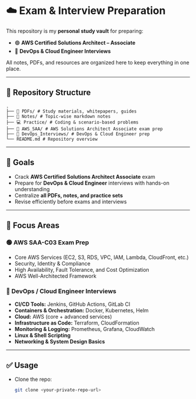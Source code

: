 # ☁️ Exam & Interview Preparation  

This repository is my **personal study vault** for preparing:  

- 🟢 **AWS Certified Solutions Architect – Associate**  
- 🔵 **DevOps & Cloud Engineer Interviews**  

All notes, PDFs, and resources are organized here to keep everything in one place.  

---

## 📂 Repository Structure  
```
.
├── 📑 PDFs/ # Study materials, whitepapers, guides
├── 📝 Notes/ # Topic-wise markdown notes
├── 💻 Practice/ # Coding & scenario-based problems
├── 🎯 AWS_SAA/ # AWS Solutions Architect Associate exam prep
├── 🚀 DevOps_Interviews/ # DevOps & Cloud Engineer prep
└── README.md # Repository overview
```

---

## 🎯 Goals  

- Crack **AWS Certified Solutions Architect Associate** exam  
- Prepare for **DevOps & Cloud Engineer** interviews with hands-on understanding  
- Centralize **all PDFs, notes, and practice sets**  
- Revise efficiently before exams and interviews  

---

## 📖 Focus Areas  

### 🟢 **AWS SAA-C03 Exam Prep**  
- Core AWS Services (EC2, S3, RDS, VPC, IAM, Lambda, CloudFront, etc.)  
- Security, Identity & Compliance  
- High Availability, Fault Tolerance, and Cost Optimization  
- AWS Well-Architected Framework  

### 🔵 **DevOps / Cloud Engineer Interviews**  
- **CI/CD Tools:** Jenkins, GitHub Actions, GitLab CI  
- **Containers & Orchestration:** Docker, Kubernetes, Helm  
- **Cloud:** AWS (core + advanced services)  
- **Infrastructure as Code:** Terraform, CloudFormation  
- **Monitoring & Logging:** Prometheus, Grafana, CloudWatch  
- **Linux & Shell Scripting**  
- **Networking & System Design Basics**  

---

## ✅ Usage  

- Clone the repo:  
  ```bash
  git clone <your-private-repo-url>

